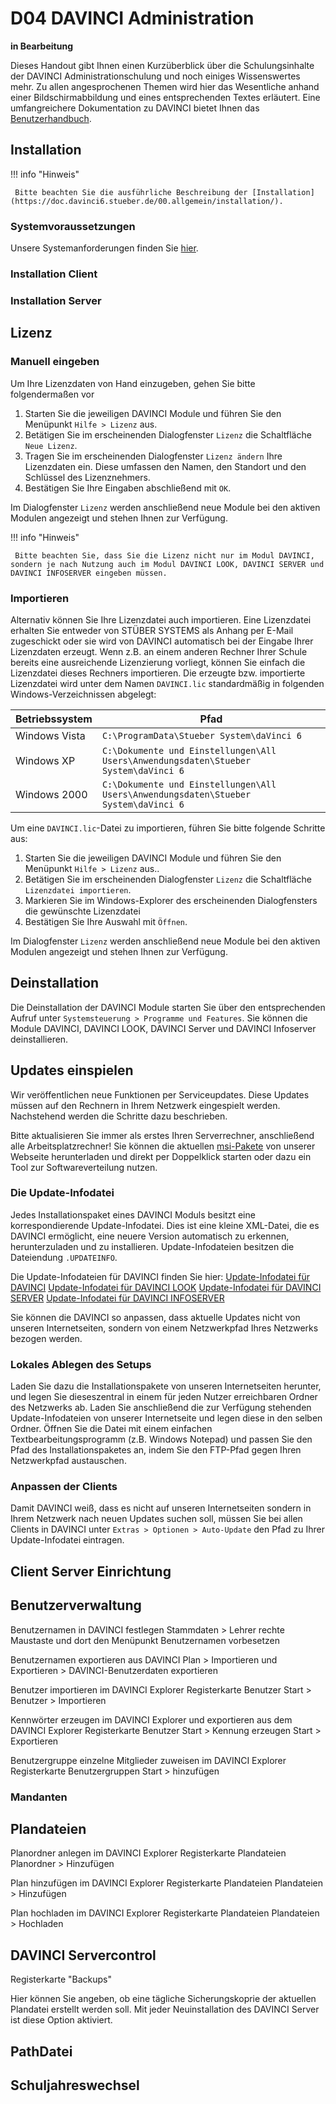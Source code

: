 # D04 DAVINCI Administration

**in Bearbeitung**

Dieses Handout gibt Ihnen einen Kurzüberblick über die Schulungsinhalte der DAVINCI Administrationschulung und noch einiges Wissenswertes mehr. Zu allen angesprochenen Themen wird hier das Wesentliche anhand einer Bildschirmabbildung und eines entsprechenden Textes erläutert. Eine umfangreichere Dokumentation zu DAVINCI bietet Ihnen das  [Benutzerhandbuch](https://doc.davinci6.stueber.de).

## Installation

!!! info "Hinweis"

     Bitte beachten Sie die ausführliche Beschreibung der [Installation](https://doc.davinci6.stueber.de/00.allgemein/installation/). 

### Systemvoraussetzungen

Unsere Systemanforderungen finden Sie [hier](https://doc.davinci6.stueber.de/00.allgemein/requirements/).

### Installation Client

### Installation Server

## Lizenz

### Manuell eingeben

Um Ihre Lizenzdaten von Hand einzugeben, gehen Sie bitte folgendermaßen vor

1. Starten Sie die jeweiligen DAVINCI Module und führen Sie den Menüpunkt `Hilfe > Lizenz` aus.
2. Betätigen Sie im erscheinenden Dialogfenster `Lizenz` die Schaltfläche `Neue Lizenz`.
3. Tragen Sie im erscheinenden Dialogfenster `Lizenz ändern` Ihre Lizenzdaten ein. Diese umfassen den Namen, den Standort und den Schlüssel des Lizenznehmers.
4. Bestätigen Sie Ihre Eingaben abschließend mit `OK`.

Im Dialogfenster `Lizenz` werden anschließend neue Module bei den aktiven Modulen angezeigt und stehen Ihnen zur Verfügung.

!!! info "Hinweis"

     Bitte beachten Sie, dass Sie die Lizenz nicht nur im Modul DAVINCI, sondern je nach Nutzung auch im Modul DAVINCI LOOK, DAVINCI SERVER und DAVINCI INFOSERVER eingeben müssen.

### Importieren

Alternativ können Sie Ihre Lizenzdatei auch importieren. Eine Lizenzdatei erhalten Sie entweder von STÜBER SYSTEMS als Anhang per E-Mail zugeschickt oder sie wird von DAVINCI automatisch bei der Eingabe Ihrer Lizenzdaten erzeugt. Wenn z.B. an einem anderen Rechner Ihrer Schule bereits eine ausreichende Lizenzierung vorliegt, können Sie einfach die Lizenzdatei dieses Rechners importieren. Die erzeugte bzw. importierte Lizenzdatei wird unter dem Namen `DAVINCI.lic` standardmäßig in folgenden Windows-Verzeichnissen abgelegt:

Betriebssystem | Pfad
-------------- | ----
Windows Vista | `C:\ProgramData\Stueber System\daVinci 6`
Windows XP | `C:\Dokumente und Einstellungen\All Users\Anwendungsdaten\Stueber System\daVinci 6`
Windows 2000 | `C:\Dokumente und Einstellungen\All Users\Anwendungsdaten\Stueber System\daVinci 6`

Um eine `DAVINCI.lic`-Datei zu importieren, führen Sie bitte folgende Schritte aus:

1. Starten Sie die jeweiligen DAVINCI Module und führen Sie den Menüpunkt `Hilfe > Lizenz` aus..
2. Betätigen Sie im erscheinenden Dialogfenster `Lizenz` die Schaltfläche `Lizenzdatei importieren`.
3. Markieren Sie im Windows-Explorer des erscheinenden Dialogfensters die gewünschte Lizenzdatei
4. Bestätigen Sie Ihre Auswahl mit `Öffnen`.

Im Dialogfenster `Lizenz` werden anschließend neue Module bei den aktiven Modulen angezeigt und stehen Ihnen zur Verfügung.

## Deinstallation

Die Deinstallation der DAVINCI Module starten Sie über den entsprechenden Aufruf unter `Systemsteuerung > Programme und Features`. Sie können die Module DAVINCI, DAVINCI LOOK, DAVINCI Server und DAVINCI Infoserver deinstallieren.

## Updates einspielen 

Wir veröffentlichen neue Funktionen per Serviceupdates. Diese Updates müssen auf den Rechnern in Ihrem Netzwerk eingespielt werden. Nachstehend werden die Schritte dazu beschrieben.

Bitte aktualisieren Sie immer als erstes Ihren Serverrechner, anschließend alle Arbeitsplatzrechner! Sie können die aktuellen [msi-Pakete](https://davinci.stueber.de/download.php) von unserer Webseite herunterladen und direkt per Doppelklick starten oder dazu ein Tool zur Softwareverteilung nutzen.

### Die Update-Infodatei

Jedes Installationspaket eines DAVINCI Moduls besitzt eine korrespondierende Update-Infodatei. Dies ist eine kleine XML-Datei, die es DAVINCI ermöglicht, eine neuere Version automatisch zu erkennen, herunterzuladen und zu installieren. Update-Infodateien besitzen die Dateiendung `.UPDATEINFO`.

Die Update-Infodateien für DAVINCI finden Sie hier: [Update-Infodatei für DAVINCI](https://download.stueber.de/bin/de/davinci/v6/davinci6.updateinfo)
[Update-Infodatei für DAVINCI LOOK](https://download.stueber.de/bin/de/davinci/v6/davinci6look.updateinfo)
[Update-Infodatei für DAVINCI SERVER](https://download.stueber.de/bin/de/davinci/v6/davinci6server.updateinfo)
[Update-Infodatei für DAVINCI INFOSERVER](https://download.stueber.de/bin/de/davinci/v6/davinci6infoserver.updateinfo)

Sie können die DAVINCI so anpassen, dass aktuelle Updates nicht von unseren Internetseiten, sondern von einem Netzwerkpfad Ihres Netzwerks bezogen werden.

### Lokales Ablegen des Setups

Laden Sie dazu die Installationspakete von unseren Internetseiten herunter, und legen Sie dieseszentral in einem für jeden Nutzer erreichbaren Ordner des Netzwerks ab. Laden Sie anschließend die zur Verfügung stehenden Update-Infodateien von unserer Internetseite und legen diese in den selben Ordner. Öffnen Sie die Datei mit einem einfachen Textbearbeitungsprogramm (z.B. Windows Notepad) und passen Sie den Pfad des Installationspaketes an, indem Sie den FTP-Pfad gegen Ihren Netzwerkpfad austauschen.

### Anpassen der Clients

Damit DAVINCI weiß, dass es nicht auf unseren Internetseiten sondern in Ihrem Netzwerk nach neuen Updates suchen soll, müssen Sie bei allen Clients in DAVINCI unter `Extras > Optionen > Auto-Update` den Pfad zu Ihrer Update-Infodatei eintragen.

## Client Server Einrichtung

## Benutzerverwaltung

Benutzernamen in DAVINCI festlegen Stammdaten > Lehrer rechte Maustaste und dort den Menüpunkt Benutzernamen vorbesetzen

Benutzernamen exportieren aus DAVINCI Plan > Importieren und Exportieren > DAVINCI-Benutzerdaten exportieren

Benutzer importieren im DAVINCI Explorer Registerkarte Benutzer Start > Benutzer > Importieren

Kennwörter erzeugen im DAVINCI Explorer und exportieren aus dem DAVINCI Explorer Registerkarte Benutzer Start > Kennung erzeugen Start > Exportieren

Benutzergruppe einzelne Mitglieder zuweisen im DAVINCI Explorer Registerkarte Benutzergruppen Start > hinzufügen

### Mandanten

## Plandateien

Planordner anlegen im DAVINCI Explorer Registerkarte Plandateien Planordner > Hinzufügen

Plan hinzufügen im DAVINCI Explorer Registerkarte Plandateien Plandateien > Hinzufügen

Plan hochladen im DAVINCI Explorer Registerkarte Plandateien Plandateien > Hochladen

## DAVINCI Servercontrol

Registerkarte "Backups"

Hier können Sie angeben, ob eine tägliche Sicherungskoprie der aktuellen Plandatei erstellt werden soll. Mit jeder Neuinstallation des DAVINCI Server ist diese Option aktiviert.

## PathDatei

## Schuljahreswechsel


